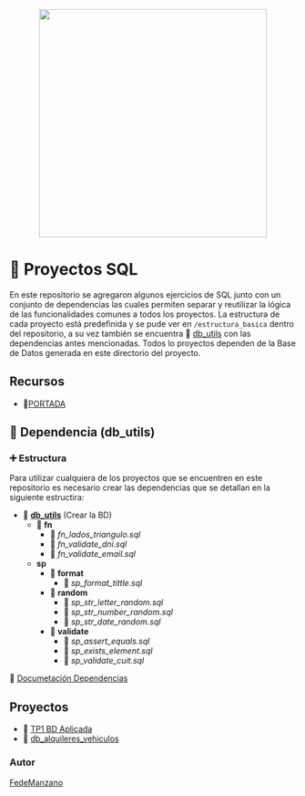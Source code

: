 
<p align='center'>
    <img src="portada/portadaSql.jpg" 
    style="width: 400px; height: 350pxborder-radius: 15px">
</p>

# :red_circle: Proyectos SQL

En este repositorio se agregaron algunos ejercicios de SQL junto con un conjunto de dependencias las cuales permiten separar y reutilizar la lógica de las funcionalidades comunes a todos los proyectos.
La estructura de cada proyecto está predefinida y se pude ver en ```/estructura_basica``` dentro  del repositorio, a su vez también se encuentra :green_book: [db_utils](/utils/) con las dependencias antes mencionadas. Todos lo proyectos dependen de la Base de Datos generada en este directorio del proyecto.

## Recursos

- :page_facing_up:[PORTADA](https://www.bairesdev.com/blog/what-is-sql-server/)

## :wrench: Dependencia (db_utils)

### :heavy_plus_sign: Estructura

Para utilizar cualquiera de los proyectos que se encuentren en este repositorio es necesario crear las dependencias que se detallan en la siguiente estructira:

- :green_book: <b>[db_utils](/utils/)</b> (Crear la BD)
    - :open_file_folder: <b>fn</b>
        - :page_facing_up: <i>fn_lados_triangulo.sql</i>
        - :page_facing_up: <i>fn_validate_dni.sql</i>
        - :page_facing_up: <i>fn_validate_email.sql</i>
    - <b>sp</b>
        - :open_file_folder: <b>format</b>
            - :page_facing_up: <i>sp_format_tittle.sql</i> 
        - :open_file_folder: <b>random</b>
            - :page_facing_up: <i>sp_str_letter_random.sql</i> 
            - :page_facing_up: <i>sp_str_number_random.sql</i>
            - :page_facing_up: <i>sp_str_date_random.sql</i>
        - :open_file_folder: <b>validate</b> 
            - :page_facing_up: <i>sp_assert_equals.sql</i>
            - :page_facing_up: <i>sp_exists_element.sql</i>
            - :page_facing_up: <i>sp_validate_cuit.sql</i>

:green_book: [Documetación Dependencias](utils/README.md)

## Proyectos

-  :closed_book: [TP1 BD Aplicada](tp1_bd_aplicada)
-  :closed_book: [db_alquileres_vehiculos](db_alquileres_vehiculos)

### Autor
[FedeManzano](https://github.com/FedeManzano)

